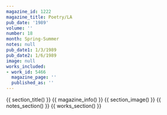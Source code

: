 ```yaml
---
magazine_id: 1222
magazine_title: Poetry/LA
pub_date: '1989'
volume: ''
number: 18
month: Spring-Summer
notes: null
pub_date1: 1/3/1989
pub_date2: 1/6/1989
image: null
works_included:
- work_id: 5466
  magazine_page: ''
  published_as: ''
---
```


{{ section_title() }}
{{ magazine_info() }}
{{ section_image() }}
{{ notes_section() }}
{{ works_section() }}
